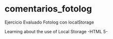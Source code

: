 # comentarios_fotolog
Ejercicio Evaluado Fotolog con localStorage

Learning about the use of Local Storage -HTML 5-